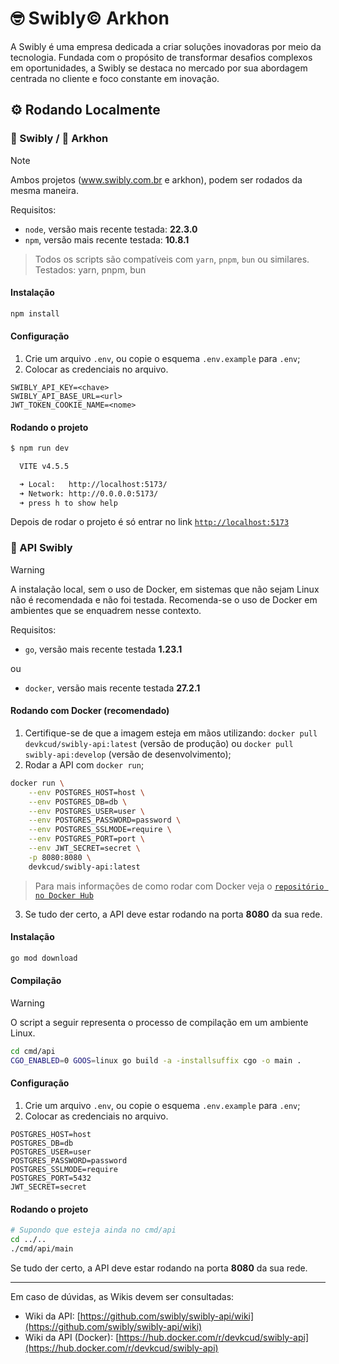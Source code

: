 # 🤓 Swibly© Arkhon

A Swibly é uma empresa dedicada a criar soluções inovadoras por meio da tecnologia. Fundada com o propósito de transformar desafios complexos em oportunidades, a Swibly se destaca no mercado por sua abordagem centrada no cliente e foco constante em inovação.

## ⚙️ Rodando Localmente

### 🐨 Swibly / 🗿 Arkhon

> [!NOTE]  
> Ambos projetos (www.swibly.com.br e arkhon), podem ser rodados da mesma maneira.

Requisitos:

- `node`, versão mais recente testada: **22.3.0**
- `npm`, versão mais recente testada: **10.8.1**

> Todos os scripts são compatíveis com `yarn`, `pnpm`, `bun` ou similares.  
> Testados: yarn, pnpm, bun

#### Instalação

```bash
npm install
```

#### Configuração

1. Crie um arquivo `.env`, ou copie o esquema `.env.example` para `.env`;
2. Colocar as credenciais no arquivo.

```env
SWIBLY_API_KEY=<chave>
SWIBLY_API_BASE_URL=<url>
JWT_TOKEN_COOKIE_NAME=<nome>
```

#### Rodando o projeto

```bash
$ npm run dev

  VITE v4.5.5

  ➜ Local:   http://localhost:5173/
  ➜ Network: http://0.0.0.0:5173/
  ➜ press h to show help
```

Depois de rodar o projeto é só entrar no link [`http://localhost:5173`](http://localhost:5173)

### 🔐 API Swibly

> [!WARNING]  
> A instalação local, sem o uso de Docker, em sistemas que não sejam Linux não é recomendada e não foi testada. Recomenda-se o uso de Docker em ambientes que se enquadrem nesse contexto.

Requisitos:

- `go`, versão mais recente testada **1.23.1**

ou

- `docker`, versão mais recente testada **27.2.1**

#### Rodando com Docker (recomendado)

1. Certifique-se de que a imagem esteja em mãos utilizando: `docker pull devkcud/swibly-api:latest` (versão de produção) ou `docker pull swibly-api:develop` (versão de desenvolvimento);
2. Rodar a API com `docker run`;

```bash
docker run \
    --env POSTGRES_HOST=host \
    --env POSTGRES_DB=db \
    --env POSTGRES_USER=user \
    --env POSTGRES_PASSWORD=password \
    --env POSTGRES_SSLMODE=require \
    --env POSTGRES_PORT=port \
    --env JWT_SECRET=secret \
    -p 8080:8080 \
    devkcud/swibly-api:latest
```

> Para mais informações de como rodar com Docker veja o [`repositório no Docker Hub`](https://hub.docker.com/r/devkcud/swibly-api)

3. Se tudo der certo, a API deve estar rodando na porta **8080** da sua rede.

#### Instalação

```bash
go mod download
```

#### Compilação

> [!WARNING]  
> O script a seguir representa o processo de compilação em um ambiente Linux.

```bash
cd cmd/api
CGO_ENABLED=0 GOOS=linux go build -a -installsuffix cgo -o main .
```

#### Configuração

1. Crie um arquivo `.env`, ou copie o esquema `.env.example` para `.env`;
2. Colocar as credenciais no arquivo.

```env
POSTGRES_HOST=host
POSTGRES_DB=db
POSTGRES_USER=user
POSTGRES_PASSWORD=password
POSTGRES_SSLMODE=require
POSTGRES_PORT=5432
JWT_SECRET=secret
```

#### Rodando o projeto

```bash
# Supondo que esteja ainda no cmd/api
cd ../..
./cmd/api/main
```

Se tudo der certo, a API deve estar rodando na porta **8080** da sua rede.

---

Em caso de dúvidas, as Wikis devem ser consultadas:

- Wiki da API: [https://github.com/swibly/swibly-api/wiki](https://github.com/swibly/swibly-api/wiki)
- Wiki da API (Docker): [https://hub.docker.com/r/devkcud/swibly-api](https://hub.docker.com/r/devkcud/swibly-api)
